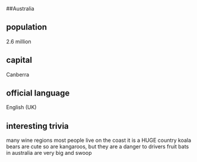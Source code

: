 ##Australia
## population
2.6 million


## capital
Canberra
 
## official language
English (UK)

## interesting trivia
many wine regions
most people live on the coast
it is a HUGE country
koala bears are cute
so are kangaroos, but they are a danger to drivers
fruit bats in australia are very big and swoop


